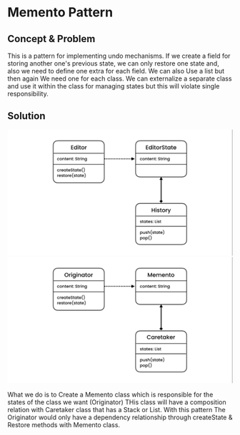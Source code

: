 # Memento Pattern

## Concept & Problem

This is a pattern for implementing undo mechanisms. If we create a field for storing another one's previous state, we
can only restore one state and, also we need to define one extra for each field. We can also Use a list but then again
We need one for each class. We can externalize a separate class and use it within the class for managing states but this
will violate single responsibility.

## Solution

![memento pattern](../../pics/memento1.png)
![memento pattern GOF](../../pics/memento2.png)

What we do is to Create a Memento class which is responsible for the states of the class we want (Originator)
THis class will have a composition relation with Caretaker class that has a Stack or List. With this pattern The 
Originator would only have a dependency relationship through createState & Restore methods with Memento class.
